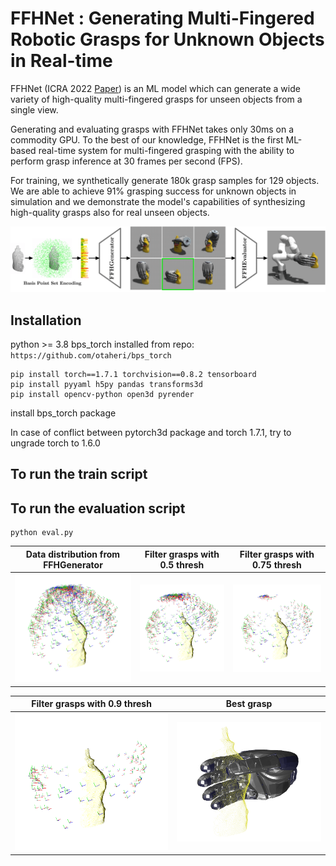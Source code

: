 # FFHNet : Generating Multi-Fingered Robotic Grasps for Unknown Objects in Real-time
FFHNet (ICRA 2022 [Paper](https://ieeexplore.ieee.org/document/9811666)) is an ML model which can generate a wide variety of high-quality multi-fingered grasps for unseen objects from a single view. 

Generating and evaluating grasps with FFHNet takes only 30ms on a commodity GPU. To the best of our knowledge, FFHNet is the first ML-based real-time system for multi-fingered grasping with the ability to perform grasp inference at 30 frames per second (FPS). 

For training, we synthetically generate 180k grasp samples for 129 objects. We are able to achieve 91% grasping success for unknown objects in simulation and we demonstrate the model's capabilities of synthesizing high-quality grasps also for real unseen objects.

![](docs/images/pipeline.png)
## Installation

python >= 3.8
bps_torch installed from repo:
`https://github.com/otaheri/bps_torch`

```
pip install torch==1.7.1 torchvision==0.8.2 tensorboard
pip install pyyaml h5py pandas transforms3d
pip install opencv-python open3d pyrender
```

install bps_torch package

In case of conflict between pytorch3d package and torch 1.7.1, try to ungrade torch to 1.6.0

## To run the train script

## To run the evaluation script

```
python eval.py
```
| Data distribution from FFHGenerator  | Filter grasps with 0.5 thresh | Filter grasps with 0.75 thresh
| --------------------------------------- | --------------------------------------- |--------------------------------------- |
| ![](docs/images/ffhgen.png)       | ![](docs/images/filter.png) | ![](docs/images/filter2.png) | 

| Filter grasps with 0.9 thresh  | Best grasp |
| --------------------------------------- | --------------------------------------- |
| ![](docs/images/filter_last.png)       | ![](docs/images/best_grasp.png) |  | 

